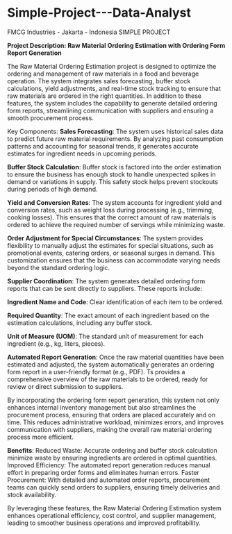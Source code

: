 # Simple-Project---Data-Analyst
FMCG Industries - Jakarta - Indonesia
SIMPLE PROJECT


**Project Description: Raw Material Ordering Estimation with Ordering Form Report Generation**

The Raw Material Ordering Estimation project is designed to optimize the ordering and management of raw materials in a food and beverage operation. The system integrates sales forecasting, buffer stock calculations, yield adjustments, and real-time stock tracking to ensure that raw materials are ordered in the right quantities. In addition to these features, the system includes the capability to generate detailed ordering form reports, streamlining communication with suppliers and ensuring a smooth procurement process.

Key Components:
**Sales Forecasting**: 
The system uses historical sales data to predict future raw material requirements. By analyzing past consumption patterns and accounting for seasonal trends, it generates accurate estimates for ingredient needs in upcoming periods.

**Buffer Stock Calculation**: 
Buffer stock is factored into the order estimation to ensure the business has enough stock to handle unexpected spikes in demand or variations in supply. This safety stock helps prevent stockouts during periods of high demand.

**Yield and Conversion Rates**: 
The system accounts for ingredient yield and conversion rates, such as weight loss during processing (e.g., trimming, cooking losses). This ensures that the correct amount of raw materials is ordered to achieve the required number of servings while minimizing waste.

**Order Adjustment for Special Circumstances**: 
The system provides flexibility to manually adjust the estimates for special situations, such as promotional events, catering orders, or seasonal surges in demand. This customization ensures that the business can accommodate varying needs beyond the standard ordering logic.

**Supplier Coordination**: 
The system generates detailed ordering form reports that can be sent directly to suppliers. These reports include:

 **Ingredient Name and Code**: 
  Clear identification of each item to be ordered.

  **Required Quantity**: 
  The exact amount of each ingredient based on the estimation calculations, including any buffer stock.

  **Unit of Measure (UOM)**: 
  The standard unit of measurement for each ingredient (e.g., kg, liters, pieces).

**Automated Report Generation**: 
Once the raw material quantities have been estimated and adjusted, the system automatically generates an ordering form report in a user-friendly format (e.g., PDF). Ts  provides a comprehensive overview of the raw materials to be ordered, ready for review or direct submission to suppliers.

By incorporating the ordering form report generation, this system not only enhances internal inventory management but also streamlines the procurement process, ensuring that orders are placed accurately and on time. This reduces administrative workload, minimizes errors, and improves communication with suppliers, making the overall raw material ordering process more efficient.

**Benefits**:
Reduced Waste: Accurate ordering and buffer stock calculation minimize waste by ensuring ingredients are ordered in optimal quantities.
Improved Efficiency: The automated report generation reduces manual effort in preparing order forms and eliminates human errors.
Faster Procurement: With detailed and automated order reports, procurement teams can quickly send orders to suppliers, ensuring timely deliveries and stock availability.

By leveraging these features, the Raw Material Ordering Estimation system enhances operational efficiency, cost control, and supplier management, leading to smoother business operations and improved profitability.




